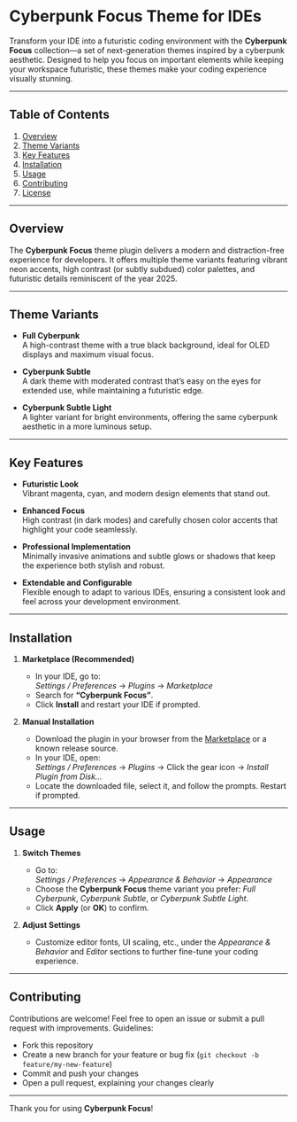 # Cyberpunk Focus Theme for IDEs

Transform your IDE into a futuristic coding environment with the **Cyberpunk Focus** collection—a set of next-generation themes inspired by a cyberpunk aesthetic. Designed to help you focus on important elements while keeping your workspace futuristic, these themes make your coding experience visually stunning.

---

## Table of Contents
1. [Overview](#overview)
2. [Theme Variants](#theme-variants)
3. [Key Features](#key-features)
4. [Installation](#installation)
5. [Usage](#usage)
6. [Contributing](#contributing)
7. [License](#license)

---

## Overview
The **Cyberpunk Focus** theme plugin delivers a modern and distraction-free experience for developers. It offers multiple theme variants featuring vibrant neon accents, high contrast (or subtly subdued) color palettes, and futuristic details reminiscent of the year 2025.

---

## Theme Variants
- **Full Cyberpunk**  
  A high-contrast theme with a true black background, ideal for OLED displays and maximum visual focus.

- **Cyberpunk Subtle**  
  A dark theme with moderated contrast that’s easy on the eyes for extended use, while maintaining a futuristic edge.

- **Cyberpunk Subtle Light**  
  A lighter variant for bright environments, offering the same cyberpunk aesthetic in a more luminous setup.

---

## Key Features
- **Futuristic Look**  
  Vibrant magenta, cyan, and modern design elements that stand out.

- **Enhanced Focus**  
  High contrast (in dark modes) and carefully chosen color accents that highlight your code seamlessly.

- **Professional Implementation**  
  Minimally invasive animations and subtle glows or shadows that keep the experience both stylish and robust.

- **Extendable and Configurable**  
  Flexible enough to adapt to various IDEs, ensuring a consistent look and feel across your development environment.

---

## Installation
1. **Marketplace (Recommended)**
    - In your IDE, go to:  
      *Settings / Preferences* → *Plugins* → *Marketplace*
    - Search for **“Cyberpunk Focus”**.
    - Click **Install** and restart your IDE if prompted.

2. **Manual Installation**
    - Download the plugin in your browser from the [ Marketplace](https://plugins.jetbrains.com/) or a known release source.
    - In your IDE, open:  
      *Settings / Preferences* → *Plugins* → Click the gear icon → *Install Plugin from Disk...*
    - Locate the downloaded file, select it, and follow the prompts. Restart if prompted.

---

## Usage
1. **Switch Themes**
    - Go to:  
      *Settings / Preferences* → *Appearance & Behavior* → *Appearance*
    - Choose the **Cyberpunk Focus** theme variant you prefer: *Full Cyberpunk*, *Cyberpunk Subtle*, or *Cyberpunk Subtle Light*.
    - Click **Apply** (or **OK**) to confirm.

2. **Adjust Settings**
    - Customize editor fonts, UI scaling, etc., under the *Appearance & Behavior* and *Editor* sections to further fine-tune your coding experience.

---

## Contributing
Contributions are welcome! Feel free to open an issue or submit a pull request with improvements. Guidelines:
- Fork this repository
- Create a new branch for your feature or bug fix (`git checkout -b feature/my-new-feature`)
- Commit and push your changes
- Open a pull request, explaining your changes clearly

---

Thank you for using **Cyberpunk Focus**! 